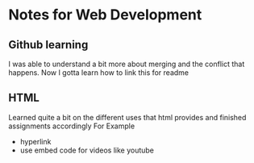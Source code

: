 # Notes for Web Development
## Github learning
I was able to understand a bit more about merging and the conflict that happens.
Now I gotta learn how to link this for readme

## HTML
Learned quite a bit on the different uses that html provides and finished assignments accordingly
For Example
 - <a> hyperlink
 - use embed code for videos like youtube
